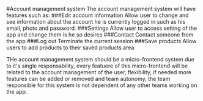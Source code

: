 #Account management system
The account management system will have features such as:
###Edit account information
Allow user to change and see information about the account he is currently logged in such as his email, photo and password. 
###Settings
Allow user to access setting of the app and change them is he so desires
###Contact 
Contact someone from the app
###Log out 
Terminate the current session
###Save products
Allow users to add products to their saved products area

THe account management system should be a micro-frontend system due to it's single responsability, every featuere of this micro-frontend will be related to the account management of the user, flexibility, if needed more features can be added or removed and team autonomy, the team responsible for this system is not dependent of any other teams working on the app.